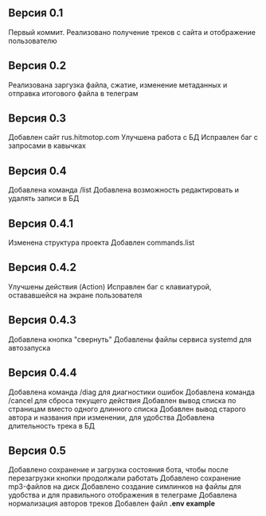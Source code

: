 ## Версия 0.1
Первый коммит. Реализовано получение треков с сайта и отображение пользователю

## Версия 0.2
Реализована заргузка файла, сжатие, изменение метаданных и отправка итогового файла в телеграм

## Версия 0.3
Добавлен сайт rus.hitmotop.com
Улучшена работа с БД
Исправлен баг с запросами в кавычках

## Версия 0.4
Добавлена команда /list
Добавлена возможность редактировать и удалять записи в БД

## Версия 0.4.1
Изменена структура проекта
Добавлен commands.list

## Версия 0.4.2
Улучшены действия (Action)
Исправлен баг с клавиатурой, остававшейся на экране пользователя

## Версия 0.4.3
Добавлена кнопка "свернуть"
Добавлены файлы сервиса systemd для автозапуска

## Версия 0.4.4
Добавлена команда /diag для диагностики ошибок
Добавлена команда /cancel для сброса текущего действия
Добавлен вывод списка по страницам вместо одного длинного списка
Добавлен вывод старого автора и названия при изменении, для удобства
Добавлена длительность трека в БД

## Версия 0.5
Добавлено сохранение и загрузка состояния бота, чтобы после перезагрузки кнопки продолжали работать
Добавлено сохранение mp3-файлов на диск
Добавлено создание симлинков на файлы для удобства и для правильного отображения в телеграме
Добавлена нормализация авторов треков
Добавлен файл **.env example**
